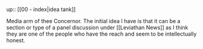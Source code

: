up:: [[00 - index|idea tank]]


Media arm of thee Concernor. The initial idea I have is that it can be a section or type of a panel discussion under [[Leviathan News]] as I think they are one of the people who have the reach and seem to be intellectually honest.

